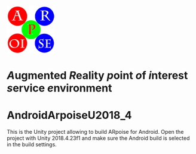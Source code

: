 ![ARpoise Logo](/Assets/Textures/arpoise_logo_rgb-128.png)
# *A*ugmented *R*eality *p*oint *o*f *i*nterest *s*ervice *e*nvironment

# AndroidArpoiseU2018_4
This is the Unity project allowing to build ARpoise for Android. Open the project with Unity 2018.4.23f1 and make sure the Android build is selected in the build settings.
